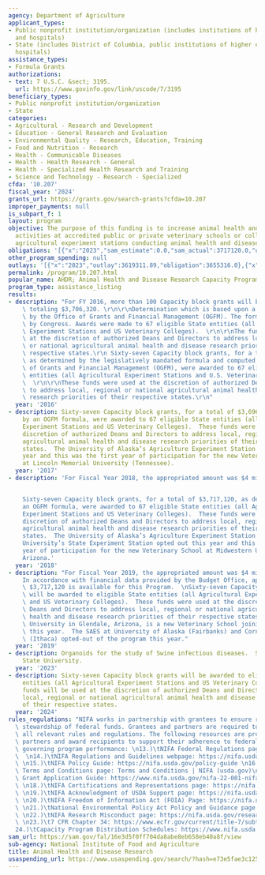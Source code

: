 ```yaml
---
agency: Department of Agriculture
applicant_types:
- Public nonprofit institution/organization (includes institutions of higher education
  and hospitals)
- State (includes District of Columbia, public institutions of higher education and
  hospitals)
assistance_types:
- Formula Grants
authorizations:
- text: 7 U.S.C. &sect; 3195.
  url: https://www.govinfo.gov/link/uscode/7/3195
beneficiary_types:
- Public nonprofit institution/organization
- State
categories:
- Agricultural - Research and Development
- Education - General Research and Evaluation
- Environmental Quality - Research, Education, Training
- Food and Nutrition - Research
- Health - Communicable Diseases
- Health - Health Research - General
- Health - Specialized Health Research and Training
- Science and Technology - Research - Specialized
cfda: '10.207'
fiscal_year: '2024'
grants_url: https://grants.gov/search-grants?cfda=10.207
improper_payments: null
is_subpart_f: 1
layout: program
objective: The purpose of this funding is to increase animal health and disease research
  activities at accredited public or private veterinary schools or colleges, or state
  agricultural experiment stations conducting animal health and disease research.
obligations: '[{"x":"2023","sam_estimate":0.0,"sam_actual":3717120.0,"usa_spending_actual":3628650.42},{"x":"2024","sam_estimate":0.0,"sam_actual":3665820.0,"usa_spending_actual":3668039.87},{"x":"2025","sam_estimate":0.0,"sam_actual":0.0,"usa_spending_actual":3535864.6}]'
other_program_spending: null
outlays: '[{"x":"2023","outlay":3619311.89,"obligation":3655316.0},{"x":"2024","outlay":2170916.06,"obligation":3675880.0},{"x":"2025","outlay":242026.12,"obligation":3630601.0}]'
permalink: /program/10.207.html
popular_name: AHDR; Animal Health and Disease Research Capacity Program
program_type: assistance_listing
results:
- description: "For FY 2016, more than 100 Capacity block grants will be awarded,\
    \ totaling $3,706,320. \r\n\r\nDetermination which is based upon a formula compiled\
    \ by the Office of Grants and Financial Management (OGFM). The formula is authorized\
    \ by Congress. Awards were made to 67 eligible State entities (all Agricultural\
    \ Experiment Stations and US Veterinary Colleges).  \r\n\r\nThe funds were used\
    \ at the discretion of authorized Deans and Directors to address local, regional\
    \ or national agricultural animal health and disease research priorities of their\
    \ respective states.\r\n Sixty-seven Capacity block grants, for a total of $3,706,320,\
    \ as determined by the legislatively mandated formula and computed by the Office\
    \ of Grants and Financial Management (OGFM), were awarded to 67 eligible State\
    \ entities (all Agricultural Experiment Stations and U.S. Veterinary Colleges).\
    \  \r\n\r\nThese funds were used at the discretion of authorized Deans and Directors\
    \ to address local, regional or national agricultural animal health and disease\
    \ research priorities of their respective states.\r\n"
  year: '2016'
- description: Sixty-seven Capacity block grants, for a total of $3,696,260, as determined
    by an OGFM formula, were awarded to 67 eligible State entities (all Agricultural
    Experiment Stations and US Veterinary Colleges).  These funds were used at the
    discretion of authorized Deans and Directors to address local, regional or national
    agricultural animal health and disease research priorities of their respective
    states.  The University of Alaska’s Agriculture Experiment Station opted out this
    year and this was the first year of participation for the new Veterinary School
    at Lincoln Memorial University (Tennessee).
  year: '2017'
- description: 'For Fiscal Year 2018, the appropriated amount was $4 million.


    Sixty-seven Capacity block grants, for a total of $3,717,120, as determined by
    an OGFM formula, were awarded to 67 eligible State entities (all Agricultural
    Experiment Stations and US Veterinary Colleges).  These funds were used at the
    discretion of authorized Deans and Directors to address local, regional or national
    agricultural animal health and disease research priorities of their respective
    states.  The University of Alaska’s Agriculture Experiment Station and Cornell
    University’s State Experiment Station opted out this year and this was the first
    year of participation for the new Veterinary School at Midwestern University in
    Arizona.'
  year: '2018'
- description: "For Fiscal Year 2019, the appropriated amount was $4 million.\n\n\
    In accordance with financial data provided by the Budget Office, approximately\
    \ $3,717,120 is available for this Program.  \nSixty-seven Capacity block grants\
    \ will be awarded to eligible State entities (all Agricultural Experiment Stations\
    \ and US Veterinary Colleges).  These funds were used at the discretion of authorized\
    \ Deans and Directors to address local, regional or national agricultural animal\
    \ health and disease research priorities of their respective states. Midwestern\
    \ University in Glendale, Arizona, is a new Veterinary School joining the group\
    \ this year.  The SAES at University of Alaska (Fairbanks) and Cornell University\
    \ (Ithaca) opted-out of the program this year."
  year: '2019'
- description: Organoids for the study of Swine infectious diseases.  South Dakota
    State University.
  year: '2023'
- description: Sixty-seven Capacity block grants will be awarded to eligible State
    entities (all Agricultural Experiment Stations and US Veterinary Colleges).  These
    funds will be used at the discretion of authorized Deans and Directors to address
    local, regional or national agricultural animal health and disease research priorities
    of their respective states.
  year: '2024'
rules_regulations: "NIFA works in partnership with grantees to ensure responsible\
  \ stewardship of federal funds. Grantees and partners are required to comply with\
  \ all relevant rules and regulations. The following resources are provided to NIFA’s\
  \ partners and award recipients to support their adherence to federal regulations\
  \ governing program performance: \n13.)\tNIFA Federal Regulations page: https://nifa.usda.gov/federal-regulations\
  \  \n14.)\tNIFA Regulations and Guidelines webpage: https://nifa.usda.gov/regulations-and-guidelines\
  \ \n15.)\tNIFA Policy Guide: https://nifa.usda.gov/policy-guide \n16.)\tNIFA Award\
  \ Terms and Conditions page: Terms and Conditions | NIFA (usda.gov)\n17.)\tNIFA\
  \ Grant Application Guide: https://www.nifa.usda.gov/nifa-22-001-nifa-grants-application-guide\
  \ \n18.)\tNIFA Certifications and Representations page: https://nifa.usda.gov/certifications-and-representations\
  \ \n19.)\tNIFA Acknowledgment of USDA Support page: https://nifa.usda.gov/acknowledgment-usda-support-nifa\
  \ \n20.)\tNIFA Freedom of Information Act (FOIA) Page: https://nifa.usda.gov/foia\
  \ \n21.)\tNational Environmental Policy Act Policy and Guidance page https://nifa.usda.gov/nepa-policy-and-guidance\
  \ \n22.)\tNIFA Research Misconduct page: https://nifa.usda.gov/research-misconduct\
  \ \n23.)\t7 CFR Chapter 34: https://www.ecfr.gov/current/title-7/subtitle-B/chapter-XXXIV\n\
  24.)\tCapacity Program Distribution Schedules: https://www.nifa.usda.gov/capacity-program-distribution-schedules"
sam_url: https://sam.gov/fal/16e3d5f0ff704da8abe8eb658eb40a8f/view
sub-agency: National Institute of Food and Agriculture
title: Animal Health and Disease Research
usaspending_url: https://www.usaspending.gov/search/?hash=e73e5fae3c1259263db7c6f663b2506a
---
```


